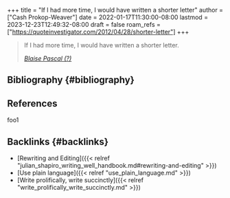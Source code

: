 +++
title = "If I had more time, I would have written a shorter letter"
author = ["Cash Prokop-Weaver"]
date = 2022-01-17T11:30:00-08:00
lastmod = 2023-12-23T12:49:32-08:00
draft = false
roam_refs = ["https://quoteinvestigator.com/2012/04/28/shorter-letter"]
+++

> If I had more time, I would have written a shorter letter.
>
> _[Blaise Pascal (?)](https://quoteinvestigator.com/2012/04/28/shorter-letter)_


## Bibliography {#bibliography}

## References

<style>.csl-entry{text-indent: -1.5em; margin-left: 1.5em;}</style><div class="csl-bib-body">
</div>

foo1


## Backlinks {#backlinks}

-   [Rewriting and Editing]({{< relref "julian_shapiro_writing_well_handbook.md#rewriting-and-editing" >}})
-   [Use plain language]({{< relref "use_plain_language.md" >}})
-   [Write prolifically, write succinctly]({{< relref "write_prolifically_write_succinctly.md" >}})
